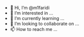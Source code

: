 - 👋 Hi, I’m @m1faridi
- 👀 I’m interested in ...
- 🌱 I’m currently learning ...
- 💞️ I’m looking to collaborate on ...
- 📫 How to reach me ...

<!---
m1faridi/m1faridi is a ✨ special ✨ repository because its `README.md` (this file) appears on your GitHub profile.
You can click the Preview link to take a look at your changes.
--->
